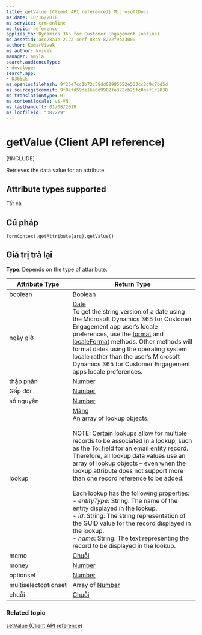 ```yaml
---
title: getValue (Client API reference)| MicrosoftDocs
ms.date: 10/16/2018
ms.service: crm-online
ms.topic: reference
applies_to: Dynamics 365 for Customer Engagement (online)
ms.assetid: acc78a1e-212a-4eef-88c5-8272f9ba3009
author: KumarVivek
ms.author: kvivek
manager: amyla
search.audienceType:
- developer
search.app:
- D365CE
ms.openlocfilehash: 9f25e7cc1b72c58dd02985652e533cc2c9c7bd5d
ms.sourcegitcommit: 9f0efd59de16a6d9902fa372cb25fc0baf1c2838
ms.translationtype: HT
ms.contentlocale: vi-VN
ms.lasthandoff: 01/08/2019
ms.locfileid: "387229"
---
```

# <a name="getvalue-client-api-reference"></a>getValue (Client API reference)

[!INCLUDE[](../../../../includes/cc_applies_to_update_9_0_0.md)]

Retrieves the data value for an attribute.

## <a name="attribute-types-supported"></a>Attribute types supported

Tất cả

## <a name="syntax"></a>Cú pháp

`formContext.getAttribute(arg).getValue()`

## <a name="return-value"></a>Giá trị trả lại

**Type**: Depends on the type of attaribute. 

| Attribute Type | Return Type| 
|----|-----|
| boolean | [Boolean](https://msdn.microsoft.com/library/t7bkhaz6.aspx) |
| ngày giờ| [Date](https://msdn.microsoft.com/library/cd9w2te4.aspx)<br/> To get the string version of a date using the Microsoft Dynamics 365 for Customer Engagement app user’s locale preferences, use the [format](https://msdn.microsoft.com/library/bb384009.aspx) and [localeFormat](https://msdn.microsoft.com/library/bb383816.aspx) methods. Other methods will format dates using the operating system locale rather than the user’s Microsoft Dynamics 365 for Customer Engagement apps locale preferences. | 
| thập phân| [Number](https://msdn.microsoft.com/library/dwab3ed2.aspx)| 
| Gấp đôi | [Number](https://msdn.microsoft.com/library/dwab3ed2.aspx)| 
| số nguyên | [Number](https://msdn.microsoft.com/library/dwab3ed2.aspx)|
| lookup | [Mảng](https://msdn.microsoft.com/library/k4h76zbx.aspx) <br/>An array of lookup objects.<br/><br/>NOTE: Certain lookups allow for multiple records to be associated in a lookup, such as the To: field for an email entity record. Therefore, all lookup data values use an array of lookup objects – even when the lookup attribute does not support more than one record reference to be added. <br/><br/>Each lookup has the following properties:<br/>- *entityType*: String. The name of the entity displayed in the lookup.<br/>- *id*: String: The string representation of the GUID value for the record displayed in the lookup.<br/>- *name*: String: The text representing the record to be displayed in the lookup.|
| memo  | [Chuỗi](https://msdn.microsoft.com/library/ecczf11c.aspx)  |
| money| [Number](https://msdn.microsoft.com/library/dwab3ed2.aspx)  |
| optionset | [Number](https://msdn.microsoft.com/library/dwab3ed2.aspx)  |
| multiselectoptionset | Array of [Number](https://msdn.microsoft.com/library/dwab3ed2.aspx)  |
| chuỗi | [Chuỗi](https://msdn.microsoft.com/library/ecczf11c.aspx) |


### <a name="related-topic"></a>Related topic
[setValue (Client API reference)](setValue.md)
